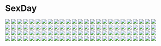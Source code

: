 # SexDay
![](https://konachan.com/image/c8aec00450635615c442f959ce871275/Konachan.com%20-%20118151%20inazuma_eleven%20kino_aki%20kudou_fuyuka%20otonashi_haruna%20raimon_natsumi%20rugo.jpg)
![](https://konachan.com/image/48ec7b01556cf6bbd295d8234368d6cd/Konachan.com%20-%205824%20clamp%20fay_d_flourite%20tsubasa_reservoir_chronicle.jpg)
![](https://konachan.com/image/2c19f900bf1e9eade0e3a1ac0780e99c/Konachan.com%20-%20129305%20guilty_crown%20yuzuriha_inori.jpg)
![](https://konachan.com/jpeg/1db86f1e5d08701bf5dde5146868a9e7/Konachan.com%20-%20245867%202girls%20aqua_eyes%20blonde_hair%20blush%20bondage%20breasts%20brown_hair%20long_hair%20nipples%20nude%20pink_eyes%20pussy%20tentacles%20thighhighs%20uncensored%20wanaca.jpg)
![](https://konachan.com/image/a217d1ae295f3b21899b497652fd1088/Konachan.com%20-%2026587%20anthropomorphism%20futaba%20os-tan%20windows%20xp.jpeg)
![](https://konachan.com/image/c3ddb9cb0439a2350b634136b9937253/Konachan.com%20-%20257530%20brown_hair%20clouds%20kagerou_project%20long_hair%20red_eyes%20scarf%20school_uniform%20stars%20tateyama_ayano%20torute.jpg)
![](https://konachan.com/jpeg/ac4cd8414b44db78ab7661b99467f5a8/Konachan.com%20-%20173373%20armor%20brown_hair%20leaves%20long_hair%20original%20red_eyes%20signed%20sword%20tidsean%20weapon.jpg)
![](https://konachan.com/image/0f09a3815d1309b5bc56ff31231c5201/Konachan.com%20-%20120510%20blonde_hair%20blue_eyes%20blush%20futami_ayame%20futami_sora%20game_cg%20long_hair%20male%20pink_eyes%20purple_hair%20tagme_%28artist%29%20tears%20trap.jpg)
![](https://konachan.com/image/5dfb153bfdf0b7571e33da6128db9c3f/Konachan.com%20-%2013046%20japanese_clothes%20miko%20noritama_%28gozen%29%20swimsuit.jpg)
![](https://konachan.com/jpeg/b1eb49e9022fd7b7b4a16066e38e68df/Konachan.com%20-%20259757%20animal%20ass%20barefoot%20blonde_hair%20blue_eyes%20blush%20brave_witches%20kurashima_tomoyasu%20scan%20sketch%20strike_witches%20tail%20third-party_edit.jpg)
![](https://konachan.com/jpeg/9b59a2699c507ddcf1fa355286546447/Konachan.com%20-%2046346%20qp%3Aflapper%20school_uniform%20thighhighs.jpg)
![](https://konachan.com/image/de3ad11210f977cd0cc3154b5e062a83/Konachan.com%20-%20115483%20breasts%20cleavage%20kannatsuki_noboru%20panties%20shinkyoku_soukai_polyphonica%20underwear%20white.jpg)
![](https://konachan.com/jpeg/71e3dcb6fcf476203120d847e5394f88/Konachan.com%20-%20130335%20censored%20lucy_maria_misora%20miyama-zero%20nipples%20penis%20pink_hair%20pussy%20pussy_juice%20see_through%20sex%20skirt%20skirt_lift%20to_heart%20to_heart_2.jpg)
![](https://konachan.com/image/e57dbddb60e56cf2c84af2a1da9785d6/Konachan.com%20-%20304236%20bicolored_eyes%20natori_youkai%20original%20sword%20thighhighs%20weapon%20zettai_ryouiki.jpg)
![](https://konachan.com/jpeg/9ca0f8f1da0ae48634b8d5dc9806cc78/Konachan.com%20-%20301644%20barefoot%20bow%20fate_grand_order%20fate_%28series%29%20long_hair%20meltryllis%20purple_eyes%20purple_hair%20swimsuit%20yennineii.jpg)
![](https://konachan.com/jpeg/a8234d62d9ed83fce6269886a3e6f4a9/Konachan.com%20-%20303297%20black_hair%20blush%20bow%20brown_eyes%20brown_hair%20giga%20kiss_bell%20long_hair%20marui%20ponytail%20purple_eyes%20skirt%20skirt_lift%20takei_ooki%20thighhighs%20twintails.jpg)
![](https://konachan.com/jpeg/c80e11306af71112e01776797d7ad917/Konachan.com%20-%20111054%20blush%20game_cg%20ikinari_anata_ni_koishiteiru%20karory%20maid%20onigase_tane%20skirt%20skirt_lift%20thighhighs.jpg)
![](https://konachan.com/jpeg/9fcc54076561165ab1f2949bbd09d237/Konachan.com%20-%20156782%20ia%20kumapopo%20vocaloid.jpg)
![](https://konachan.com/image/bc079d69e43430cbbbac4852da5580a4/Konachan.com%20-%206915%20haibane_renmei.jpg)
![](https://konachan.com/image/098eb98e7ceea0d2bc6f9ce380aa7519/Konachan.com%20-%20242372%20artoria_pendragon_%28all%29%20fate_%28series%29%20fate_stay_night%20fate_unlimited_codes%20saber%20saber_lily%20xiaoshou_xiansheng.jpg)
![](https://konachan.com/image/e6ac8aff769e020c3484dab6687465d6/Konachan.com%20-%20302530%20333_%288601259%29%20anthropomorphism%20azur_lane%20bondage%20breasts%20chain%20cleavage%20fan%20petals%20taihou_%28azur_lane%29.jpg)
![](https://konachan.com/image/91d75bf3ec8750f05b2e976b151ab3df/Konachan.com%20-%20139516%202girls%20animal_ears%20breast_grab%20breasts%20doggirl%20foxgirl%20gunneko%20nipples%20original%20panties%20red_hair%20tail%20underwear%20yuri.jpg)
![](https://konachan.com/image/96735b3e19d2d4f4479588b19a80b060/Konachan.com%20-%2099502%20animal%20cat%20dress%20kaname_madoka%20mahou_shoujo_madoka_magica%20pink_eyes%20pink_hair%20tears%20twintails.jpg)
![](https://konachan.com/jpeg/0a2d7c2b9276bd06527cd23f56f78095/Konachan.com%20-%20124977%20censored%20game_cg%20handjob%20happoubi_jin%20kagarino_kirie%20long_hair%20omega_star%20penis%20red_eyes%20school_uniform%20thighhighs%20tie%20twintails%20vampire%20white_hair.jpg)
![](https://konachan.com/image/a4c2c5f9c5c2c746a21be00c1cf6ae96/Konachan.com%20-%20261592%20breasts%20brown_hair%20cleavage%20dress%20fate_apocrypha%20fate_%28series%29%20long_hair%20navel%20necklace%20pointed_ears%20semiramis%20tagme_%28artist%29%20yellow_eyes.jpg)
![](https://konachan.com/image/7d62c1f1889e05b7db84918102f9d022/Konachan.com%20-%20108890%20blue_eyes%20dress%20flowers%20kisaragi_kiriha%20long_hair%20original.jpg)
![](https://konachan.com/jpeg/856c4357e3a58dddaf833519f9779abe/Konachan.com%20-%20279092%20ass%20azur_lane%20bandaid%20blonde_hair%20blush%20breasts%20cameltoe%20long_hair%20nipples%20no_bra%20panty_pull%20red_eyes%20school_uniform%20skirt%20thighhighs%20topless.jpg)
![](https://konachan.com/jpeg/901330d1ea16bafc7a47796d332c356f/Konachan.com%20-%20177953%20ama_ane%20anus%20breasts%20game_cg%20green_eyes%20kumatora_tatsumi%20long_hair%20nipples%20nude%20peassoft%20pink_hair%20pussy%20spread_legs%20uncensored%20yashima_yuzuki.jpg)
![](https://konachan.com/image/290b8f394e0f9f949e632a7f0d60b605/Konachan.com%20-%20270850%20animal%20bell%20bikini%20boots%20christmas%20dark_skin%20earmuffs%20fate_grand_order%20fate_%28series%29%20headdress%20miuka%20sheep%20sleeping%20swimsuit%20white_hair.jpg)
![](https://konachan.com/image/b2c2607a3ea041cb34f7a7ff3a959fa0/Konachan.com%20-%2041937%20zoids.jpg)
![](https://konachan.com/image/8da69e5ccbb3f542e0f884479ee33a9e/Konachan.com%20-%2030339%20blush%20breasts%20cleavage%20clouds%20elfen_lied%20horns%20long_hair%20lucy_%28elfen_lied%29%20open_shirt%20pink_hair%20red_eyes%20sky.jpg)
![](https://konachan.com/image/56b25cdd64390726f5ef4676604a2466/Konachan.com%20-%20273892%20armor%20bikini%20bodysuit%20breasts%20gloves%20mechagirl%20misawa_kei%20navel%20original%20red_eyes%20short_hair%20signed%20swimsuit%20white_hair.jpg)
![](https://konachan.com/image/978d079ff4492e5c43084911f038de98/Konachan.com%20-%20296135%20akagi_%28zhanjian_shaonu%29%20aliasing%20breasts%20japanese_clothes%20kimono%20nipple_slip%20open_shirt%20socks%20yinqi%20zhanjian_shaonu.jpg)
![](https://konachan.com/image/ac647e84e449064ae46fd60013160d57/Konachan.com%20-%20271304%20bed%20black_hair%20blush%20book%20green_eyes%20long_hair%20monobe_tsukuri%20original%20school_uniform%20skirt%20thighhighs%20zettai_ryouiki.jpg)
![](https://konachan.com/image/f6470f2dc1603c9cfdd931a51d0b5b6b/Konachan.com%20-%20145794%20amamiya_minato%20ass%20clouds%20fang%20original%20purple_eyes%20sky%20swimsuit%20wet.jpg)
![](https://konachan.com/jpeg/9e381efa7d8925029e692ae030f1922f/Konachan.com%20-%20206101%20ass%20barefoot%20blush%20breasts%20brown_eyes%20brown_hair%20glasses%20kuriyama_mirai%20kyoukai_no_kanata%20nude%20see_through%20short_hair%20terras%20towel%20wet%20white.jpg)
![](https://konachan.com/jpeg/6ec9f6eb0a7b990e156abb6d43352bb4/Konachan.com%20-%20253495%202girls%20angel%20animal%20ass%20bird%20boots%20bow%20breasts%20clouds%20cross%20dress%20feathers%20flowers%20gloves%20navel%20original%20red_hair%20sky%20sword%20water%20weapon%20wings.jpg)
![](https://konachan.com/image/ae5d3b32e067a68d280ba7c1c8557bd5/Konachan.com%20-%20116652%20blue_eyes%20blue_hair%20building%20city%20clouds%20hatsune_miku%20long_hair%20school_uniform%20sky%20twintails%20vocaloid.jpg)
![](https://konachan.com/image/857c93cb299c605045f360c2b1ea9631/Konachan.com%20-%2065165%20gun%20gundam_wing%20mecha%20mobile_suit_gundam%20scythe%20space%20sword%20weapon.jpg)
![](https://konachan.com/jpeg/2cae11e054d4dee2b6adb789f8f05635/Konachan.com%20-%20163827%20asahina_shin%20breasts%20cleavage%20dengeki_hime%20karumaruka_circle%20saga_planets%20scan%20toranosuke.jpg)
![](https://konachan.com/image/f7dd07d19393f28b2d0ba028a87f0f21/Konachan.com%20-%20112197%20apple%20close%20food%20fruit%20megurine_luka%20vocaloid.jpg)
![](https://konachan.com/jpeg/b6ae2c2aa85f7c2870d08f2506311817/Konachan.com%20-%20131999%20armor%20banjoo%20boots%20bow%20glasses%20gloves%20gun%20hat%20headphones%20imca%20kurt_irving%20leila_peron%20ponytail%20shin_hyuga%20sunglasses%20thighhighs%20uniform%20weapon.jpg)
![](https://konachan.com/image/2ecc91d1d3394b52a4c08b237399791b/Konachan.com%20-%2010567%20brown_eyes%20brown_hair%20open_shirt%20tagme%20tougetsu_gou%20underboob.jpg)
![](https://konachan.com/jpeg/c4584597bab79f01d65896cce257b721/Konachan.com%20-%20285216%20bed%20bikini%20breasts%20choker%20fate_grand_order%20fate_%28series%29%20gray_hair%20navel%20nikkunemu%20red_eyes%20ribbons%20short_hair%20swimsuit%20thighhighs.jpg)
![](https://konachan.com/jpeg/eee9ff965bf6b070829b55ca9798bef0/Konachan.com%20-%20241261%20aqua_eyes%20bed%20blush%20bow%20cropped%20eromanga-sensei%20gray_hair%20izumi_sagiri%20loli%20long_hair%20swordsouls%20wink.jpg)
![](https://konachan.com/image/80d555b64d57553988347fbe8dd3dd76/Konachan.com%20-%2089536%20close%20foxgirl%20hagoromo_kitsune%20multiple_tails%20nurarihyon_no_mago%20tail.jpg)
![](https://konachan.com/jpeg/c51b52f3385dcb40dfab7c86fba647f1/Konachan.com%20-%20232748%20aqua_eyes%20bed%20blush%20breasts%20censored%20game_cg%20long_hair%20male%20navel%20nipples%20no_bra%20panties%20penis%20red_hair%20ribbons%20saria_blance%20spread_legs%20underwear.jpg)
![](https://konachan.com/jpeg/be79389e88b83f864a8cb51d864bf45d/Konachan.com%20-%20307789%20animal_ears%20aqua_eyes%20blush%20breasts%20brown_hair%20bunny_ears%20fang%20naked_shirt%20navel%20no_bra%20open_shirt%20original%20short_hair%20tears%20wink%20zizi_%28zz22%29.jpg)
![](https://konachan.com/image/bf28c84c5a3451e4d4b4a3ce9f65b27a/Konachan.com%20-%2071960%20aircraft%20blonde_hair%20elbow_gloves%20gloves%20grass%20horns%20kotoba_noriaki%20original%20pink_eyes%20pixiv_fantasia%20pointed_ears%20thighhighs.jpg)
![](https://konachan.com/image/ae30887887feb872c9f7807bef230fd9/Konachan.com%20-%20177117%20ass%20bed%20blush%20breast_grab%20group%20original%20panties%20underwear%20yuri%20zasha.jpg)
![](https://konachan.com/image/2731f7d60f037e56c477b90f7b90987c/Konachan.com%20-%20282255%20blonde_hair%20blush%20breast_hold%20breasts%20censored%20cum%20gloves%20green_eyes%20lolicept%20long_hair%20nipples%20nozaki_yuuki%20paizuri%20penis%20shirt_lift%20signed%20wet.jpg)
![](https://konachan.com/image/dc73743f2c5c75e0bef1eaff8b4ab65a/Konachan.com%20-%2035964%20ikegami_akane.jpg)
![](https://konachan.com/image/805e61aa6734d35fa475d13d22dd2e31/Konachan.com%20-%20251370%20blonde_hair%20braids%20green_eyes%20hat%20lillie_%28pokemon%29%20long_hair%20pokemon%20sky%20tagme_%28artist%29.jpg)
![](https://konachan.com/jpeg/70330d48fbcc21ec30ec863f4cd51608/Konachan.com%20-%20242042%20bionekojita%20blonde_hair%20bow%20hat%20komeiji_koishi%20short_hair%20touhou.jpg)
![](https://konachan.com/image/318e8a8e6eab4e7213d4edab11203921/Konachan.com%20-%20170102%20elbow_gloves%20erect_nipples%20fire%20gloves%20haiyore%21_nyaruko-san%20jpeg_artifacts%20kuuko%20long_hair%20red_eyes%20red_hair%20tokei_%28aomr-hrsk%29%20torn_clothes%20twintails.jpg)
![](https://konachan.com/jpeg/c0cd2be4873d740a41daa87b4d7fb1d5/Konachan.com%20-%20284479%20anthropomorphism%20brown_eyes%20brown_hair%20close%20dark%20girls_frontline%20gloves%20gun%20m4a1_%28girls_frontline%29%20tararelux%20weapon.jpg)
![](https://konachan.com/image/2b38b7e661f142b1388ec84d75512bc0/Konachan.com%20-%2043837%20tagme.jpg)
![](https://konachan.com/jpeg/427f77c9c7ef544262b3fe5c27a90727/Konachan.com%20-%20262317%20animal_ears%20catgirl%20hinata_channel%20kurumai%20loli%20nekomiya_hinata.jpg)
![](https://konachan.com/jpeg/791fc14282f9d4d61dc67f3216f0f6d8/Konachan.com%20-%20211300%20anus%20black_hair%20blue_eyes%20blush%20braids%20breasts%20censored%20game_cg%20long_hair%20navel%20nipples%20nude%20panties%20pussy%20pussy_juice%20spread_legs%20underwear.jpg)
![](https://konachan.com/image/044267f45a43ade555fea9de590330e3/Konachan.com%20-%20213389%20aqua_eyes%20aqua_hair%20atdan%20cherry_blossoms%20chinese_clothes%20flowers%20hatsune_miku%20long_hair%20signed%20thighhighs%20twintails%20vocaloid.jpg)
![](https://konachan.com/image/8ab485c4db3e8d09d4b923dfaa3c36c7/Konachan.com%20-%20134846%20hatsune_miku%20imazon%20vocaloid.jpg)
![](https://konachan.com/jpeg/15729e181ce7fb421e99b3470509f7d3/Konachan.com%20-%20188686%20animal_ears%20bandaid%20blush%20breasts%20catgirl%20hinokami_suzuka%20kuzuryuu_tooko%20logo%20luciela_purodia%20nipples%20nude%20shidou_miya%20shidou_nia%20sword%20tail%20weapon.jpg)
![](https://konachan.com/jpeg/466e0f4045503ef82958b2bcc4aff8b6/Konachan.com%20-%20228230%20breasts%20brown_hair%20cameltoe%20glasses%20nipples%20no_bra%20open_shirt%20panties%20sesena_yau%20third-party_edit%20underwear%20white.jpg)
![](https://konachan.com/image/83c7c216ded46e8cb8eb6ac5c15eb8d6/Konachan.com%20-%2025150%20gourry_gabriev%20lina_inverse%20slayers.jpg)
![](https://konachan.com/jpeg/091328356152a71202e4ac1525b71ac6/Konachan.com%20-%20256161%20akatsuki_arisa%20beach%20blush%20breasts%20censored%20chiri_%28atlanta%29%20chuablesoft%20cum%20game_cg%20night%20nipples%20penis%20ponytail%20red_hair%20school_swimsuit%20sex%20swimsuit.jpg)
![](https://konachan.com/image/36501ca8260a46d73e79022e5fa29b3a/Konachan.com%20-%20259193%20aliasing%20aqua_eyes%20aqua_hair%20ass%20blush%20breast_hold%20breasts%20hatsune_miku%20long_hair%20mirror%20nipples%20nude%20reflection%20twintails%20vocaloid.jpg)
![](https://konachan.com/image/d7ca6e4d522db64af3a57c97f6842e4d/Konachan.com%20-%2042691%20blue%20dengeki_moeoh%20r.g.b%21%20shiki_ai%20suzuhira_hiro.jpg)
![](https://konachan.com/image/e99e8767aeeca194218d5e6df562bf1c/Konachan.com%20-%20190797%20aqua_eyes%20aqua_hair%20black_eyes%20black_hair%20hatsune_miku%20long_hair%20pantyhose%20signed%20skirt%20swd3e2%20thighhighs%20twintails%20vocaloid%20wristwear%20zettai_ryouiki.jpg)
![](https://konachan.com/image/2a56d5c10677a0d21bd2157671a09f0c/Konachan.com%20-%2098095%20akemi_homura%20kaname_madoka%20kyuubee%20mahou_shoujo_madoka_magica%20maryquant%20miki_sayaka%20sakura_kyouko%20tomoe_mami.jpg)
![](https://konachan.com/image/91a87d1ff5bc69767aaf65027d44ccf3/Konachan.com%20-%2040747%20clannad%20sunohara_mei.jpg)
![](https://konachan.com/image/4f81ddaebb483d81db2d339092ab4eff/Konachan.com%20-%20291213%20hitsuki_rei%20snowdreams_-lost_in_winter-%20tagme_%28character%29.jpg)
![](https://konachan.com/image/e6f9b9b9b26bffa5ac76853201b89ec1/Konachan.com%20-%2033264%20big_daddy%20bioshock%20bioshock_%28series%29%20hakurei_reimu%20little_sister%20patorishia%20touhou%20yukkuri_shiteitte_ne.jpg)
![](https://konachan.com/image/0c74711f82e85bde089160e3388fa2b0/Konachan.com%20-%2050634%20akiyama_mio%20hirasawa_yui%20k-on%21%20kotobuki_tsumugi%20tainaka_ritsu.jpg)
![](https://konachan.com/image/a833411485d7ab6d4fd256dc4646d408/Konachan.com%20-%2084223%20bandage%20beatmania%20breasts%20cleavage%20headphones%20kinoshita_ichi%20sakura_%28beatmania%29.jpg)
![](https://konachan.com/image/72998e27a10f3f943d17e8a24d5831f1/Konachan.com%20-%20116639%20boots%20camera%20chen%20doll%20dress%20food%20foxgirl%20group%20hat%20horns%20maid%20miko%20petals%20skirt%20socks%20stairs%20sword%20tail%20touhou%20vampire%20weapon%20wings%20wink%20witch.jpg)
![](https://konachan.com/jpeg/82da82fca6e1a899c30c817a9fc776f2/Konachan.com%20-%2096530%20akita_neru%20animal_ears%20catgirl%20chibi%20suzunonaruki%20tagme%20tail%20vocaloid.jpg)
![](https://konachan.com/jpeg/d17a69e7ed9a784de186d371c3c96d04/Konachan.com%20-%20193147%20blue_eyes%20book%20breasts%20cleavage%20esperanza_%28wp%29%20gloves%20mahou_shoujo_lyrical_nanoha%20no_bra%20panties%20skirt%20underwear%20yagami_hayate.jpg)
![](https://konachan.com/image/04456529ce4bc6e3753a419a752b02e1/Konachan.com%20-%20138056%20clannad%20dress%20furukawa_nagisa%20pointed_ears%20shuffle%20skirt%20sky%20summer_dress.jpg)
![](https://konachan.com/jpeg/1b04a51f4ab8e5878ab4d9a45c34bf09/Konachan.com%20-%20205378%20akira_%28ying%29%20anthropomorphism%20aqua_eyes%20black_hair%20breasts%20cleavage%20ka-class_submarine%20kantai_collection%20long_hair%20so-class_submarine.jpg)
![](https://konachan.com/image/5c5b561893beb32496e835700c50f717/Konachan.com%20-%20165264%20blush%20censored%20floe%20pussy%20saipaco%20simoun%20tagme.jpg)
![](https://konachan.com/image/dbddb9050df1fe1f8c86a07ea8282f27/Konachan.com%20-%20220618%20bikini%20bow_%28weapon%29%20dragon%20original%20pointed_ears%20signed%20sinad%20swimsuit%20weapon.jpg)
![](https://konachan.com/jpeg/55cb3263b2bd5560d08f36822c93cd94/Konachan.com%20-%20153881%20animal%20bandage%20bird%20blue_hair%20city%20clouds%20daenarys%20kagerou_project%20konoha_%28kagerou_project%29%20purple_eyes%20sky%20sunset.jpg)
![](https://konachan.com/jpeg/9ee53d569b2e69997dad301cd085bf51/Konachan.com%20-%20156825%20bra%20breasts%20long_hair%20moonshiner%20nipples%20original%20pantyhose%20tagme_%28artist%29%20underwear.jpg)
![](https://konachan.com/image/abc6e44eb5fda01fe82c4b3d888dc2ac/Konachan.com%20-%20144678%20animal%20blue_eyes%20bunny%20butterfly%20cat%20dog%20flowers%20grass%20lif_%28lif-ppp%29%20long_hair%20original%20pink_hair%20ponytail%20scenic%20tree.jpg)
![](https://konachan.com/image/2680c59ec5e8403da5a7c965b965585d/Konachan.com%20-%20111521%20hatsune_miku%20vocaloid.jpg)
![](https://konachan.com/image/4caec831d51e59beb577f36a4d71555b/Konachan.com%20-%2039777%20eila_ilmatar_juutilainen%20pantyhose%20strike_witches.jpg)
![](https://konachan.com/image/e6a5c64787fd1008d82166a268f10656/Konachan.com%20-%2036006%20akamaru%20blush%20breasts%20censored%20green_eyes%20headband%20kimi_ga_nozomu_eien%20navel%20nipples%20nude%20orange_hair%20pussy%20short_hair%20suzumiya_akane%20water.jpg)
![](https://konachan.com/image/81efba93085829bfba4049632cbe33a3/Konachan.com%20-%2049377%20barasuishou%20doll%20hina_ichigo%20kanaria%20kirakishou%20rozen_maiden%20shinku%20souseiseki%20suigintou%20suiseiseki.jpg)
![](https://konachan.com/jpeg/9f140380258f73ed623b7510b25b84cd/Konachan.com%20-%20158871%20ayaki%20hat%20katana%20navel%20original%20purple_hair%20sword%20thighhighs%20weapon%20yellow_eyes.jpg)
![](https://konachan.com/image/dc893a5dac17596c933c306158966c81/Konachan.com%20-%20111336%202girls%20blonde_hair%20domotolain%20dress%20flowers%20green_hair%20kazami_yuuka%20long_hair%20petals%20red_eyes%20short_hair%20skirt%20sky%20sunflower%20touhou%20umbrella.jpg)
![](https://konachan.com/image/c4a02cbc5c9ead21632085eb3a901a3d/Konachan.com%20-%2035110%20haruno_yume%20long_hair%20minazuki_haruka%20primitive_link%20waitress.jpg)
![](https://konachan.com/image/8c60d0a8a155de946eaa58182d77698a/Konachan.com%20-%20176402%20ahira_yuzu%20ass%20bikini%20blonde_hair%20flowers%20green_eyes%20long_hair%20original%20sunflower%20swimsuit.jpg)
![](https://konachan.com/image/ad6b287df84566ca2cc17cff0e2f1075/Konachan.com%20-%2034400%20hito_nami%20sayonara_zetsubou_sensei.jpg)
![](https://konachan.com/image/9e901b4d37a99f93c2950347f7f45b7a/Konachan.com%20-%20297813%20aqua_eyes%20bikini%20book%20breasts%20demon%20garter%20horns%20long_hair%20masao%20navel%20nipples%20original%20swimsuit%20twintails%20white_hair.jpg)
![](https://konachan.com/jpeg/07c29ab9fb446a68309e944196c31be4/Konachan.com%20-%20267356%20bath%20bathtub%20black_hair%20blue_eyes%20blue_hair%20horns%20hug%20korie_riko%20long_hair%20male%20mononobe_yuu%20pink_hair%20ponytail%20short_hair%20swimsuit%20twintails%20water.jpg)
![](https://konachan.com/jpeg/2792d94cebe12b376b243a0fbcf6d6db/Konachan.com%20-%20218008%20bed%20blonde_hair%20blue_eyes%20bow%20dkoro%20food%20headband%20heart%20kagamine_rin%20loli%20navel%20panties%20snow%20striped_panties%20thighhighs%20underwear%20valentine%20vocaloid.jpg)
![](https://konachan.com/image/ac902c581538885f13bd7bdc130ac06d/Konachan.com%20-%2072908%20blonde_hair%20dragon%20dress%20hat%20long_hair%20sword%20touhou%20weapon%20yakumo_yukari.jpg)
![](https://konachan.com/image/116d7ab48bc088be0ed4ebde0fce916e/Konachan.com%20-%2070655%20animal_ears%20bunnygirl%20long_hair%20purple_hair%20red_eyes%20reisen_udongein_inaba%20tie%20touhou.jpg)
![](https://konachan.com/jpeg/6232777d5a1ab43696a505dfbf6402ce/Konachan.com%20-%20259761%20aqua_eyes%20ball%20bikini%20bow%20bunny%20bunny_ears%20collar%20gloves%20goth-loli%20hat%20kajaneko%20loli%20long_hair%20red_eyes%20scarf%20shorts%20swimsuit%20tie%20white_hair.jpg)
![](https://konachan.com/image/5624d127c452766e80bdc700f42f1f67/Konachan.com%20-%2028766%20fuura_kafuka%20sayonara_zetsubou_sensei.jpg)
